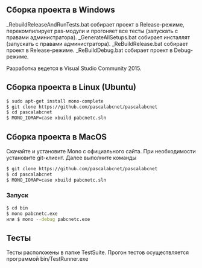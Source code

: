 ## Сборка проекта в Windows
_RebuildReleaseAndRunTests.bat собирает проект в Release-режиме, перекомпилирует pas-модули и прогоняет все тесты (запускать с правами администратора).
_GenerateAllSetups.bat собирает инсталлят (запускать с правами администратора).
_ReBuildRelease.bat собирает проект в Release-режиме.
_ReBuildDebug.bat собирает проект в Debug-режиме. 


Разработка ведется в Visual Studio Community 2015.

## Сборка проекта в Linux (Ubuntu)
```bash
$ sudo apt-get install mono-complete
$ git clone https://github.com/pascalabcnet/pascalabcnet
$ cd pascalabcnet
$ MONO_IOMAP=case xbuild pabcnetc.sln
```

## Сборка проекта в MacOS
Скачайте и установите Mono с официального сайта. При необходимости установите git-клиент. Далее выполните команды
```bash
$ git clone https://github.com/pascalabcnet/pascalabcnet
$ cd pascalabcnet
$ MONO_IOMAP=case xbuild pabcnetc.sln
```

### Запуск
```bash
$ cd bin
$ mono pabcnetc.exe
или $ mono --debug pabcnetc.exe
```

## Тесты
Тесты расположены в папке TestSuite. Прогон тестов осуществляется программой bin/TestRunner.exe
